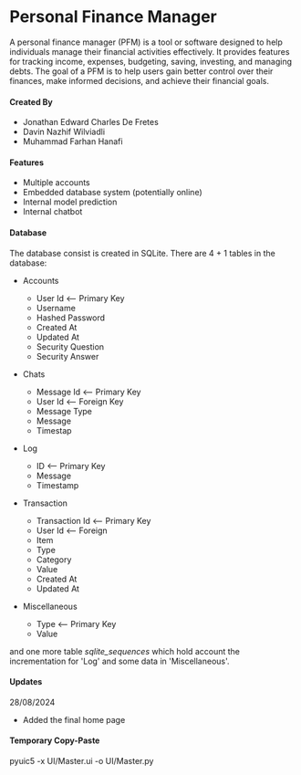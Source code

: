 # Personal Finance Manager

A personal finance manager (PFM) is a tool or software designed to help individuals manage their financial activities effectively. It provides features for tracking income, expenses, budgeting, saving, investing, and managing debts. The goal of a PFM is to help users gain better control over their finances, make informed decisions, and achieve their financial goals.

#### Created By
- Jonathan Edward Charles De Fretes     
- Davin Nazhif Wilviadli     
- Muhammad Farhan Hanafi

#### Features
- Multiple accounts
- Embedded database system (potentially online)
- Internal model prediction
- Internal chatbot

#### Database
The database consist is created in SQLite. There are 4 + 1 tables in the database:
+ Accounts
    * User Id  <-- Primary Key
    * Username
    * Hashed Password
    * Created At
    * Updated At
    * Security Question
    * Security Answer

+ Chats
    * Message Id <-- Primary Key
    * User Id <-- Foreign Key
    * Message Type
    * Message
    * Timestap

+ Log
    * ID <-- Primary Key
    * Message
    * Timestamp

+ Transaction
    * Transaction Id <-- Primary Key
    * User Id <-- Foreign 
    * Item
    * Type
    * Category
    * Value
    * Created At
    * Updated At

+ Miscellaneous
    * Type <-- Primary Key
    * Value

and one more table _sqlite_sequences_ which hold account the incrementation for 'Log' and some data in 'Miscellaneous'.

#### Updates
28/08/2024
+ Added the final home page

#### Temporary Copy-Paste
pyuic5 -x UI/Master.ui -o UI/Master.py 